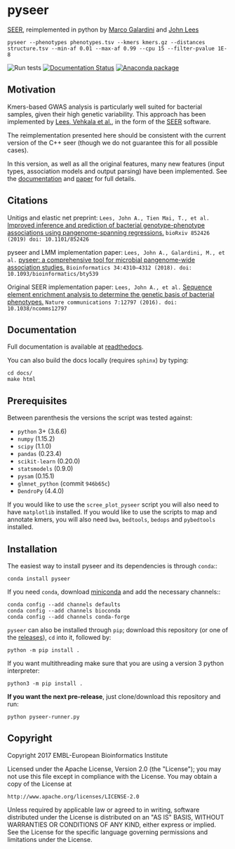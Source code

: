 pyseer
======

[SEER](https://github.com/johnlees/seer), reimplemented in python by
[Marco Galardini](https://github.com/mgalardini) and [John Lees](https://github.com/johnlees)

    pyseer --phenotypes phenotypes.tsv --kmers kmers.gz --distances structure.tsv --min-af 0.01 --max-af 0.99 --cpu 15 --filter-pvalue 1E-8

![Run tests](https://github.com/mgalardini/pyseer/workflows/Run%20tests/badge.svg)
[![Documentation Status](https://readthedocs.org/projects/pyseer/badge/?version=master)](http://pyseer.readthedocs.io/)
[![Anaconda package](https://anaconda.org/bioconda/pyseer/badges/version.svg)](https://anaconda.org/bioconda/pyseer)

Motivation
----------

Kmers-based GWAS analysis is particularly well suited for bacterial samples,
given their high genetic variability. This approach has been
implemented by [Lees, Vehkala et al.](https://www.nature.com/articles/ncomms12797),
in the form of the [SEER](https://github.com/johnlees/seer) software.

The reimplementation presented here should be consistent with the
current version of the C++ seer (though we do not guarantee this for all
possible cases).

In this version, as well as all the original features, many new features (input types,
association models and output parsing) have been implemented. See the
[documentation](http://pyseer.readthedocs.io/) and
[paper](https://doi.org/10.1093/bioinformatics/bty539) for full details.

Citations
--------

Unitigs and elastic net preprint: `Lees, John A., Tien Mai, T., et al.` [Improved inference and prediction of bacterial genotype-phenotype associations using pangenome-spanning regressions.](https://www.biorxiv.org/content/10.1101/852426v1) `bioRxiv 852426 (2019) doi: 10.1101/852426`

pyseer and LMM implementation paper: `Lees, John A., Galardini, M., et al.` [pyseer: a comprehensive tool for microbial
pangenome-wide association studies.](https://academic.oup.com/bioinformatics/article/34/24/4310/5047751) `Bioinformatics 34:4310–4312 (2018). doi: 10.1093/bioinformatics/bty539`

Original SEER implementation paper: `Lees, John A., et al.` [Sequence element enrichment analysis to determine
the genetic basis of bacterial phenotypes.](https://www.nature.com/articles/ncomms12797) `Nature communications 7:12797 (2016). doi: 10.1038/ncomms12797`

Documentation
--------------------

Full documentation is available at [readthedocs](http://pyseer.readthedocs.io/).

You can also build the docs locally (requires `sphinx`) by typing:

    cd docs/
    make html

Prerequisites
-------------

Between parenthesis the versions the script was tested against:

* `python` 3+ (3.6.6)
* `numpy` (1.15.2)
* `scipy` (1.1.0)
* `pandas` (0.23.4)
* `scikit-learn` (0.20.0)
* `statsmodels` (0.9.0)
* `pysam` (0.15.1)
* `glmnet_python` (commit `946b65c`)
* `DendroPy` (4.4.0)

If you would like to use the `scree_plot_pyseer` script you will also need to have
`matplotlib` installed.
If you would like to use the scripts to map and annotate kmers, you will also need
`bwa`, `bedtools`,
`bedops` and `pybedtools` installed.

Installation
------------

The easiest way to install pyseer and its dependencies is through `conda`::

    conda install pyseer

If you need `conda`, download [miniconda](https://conda.io/miniconda.html)
and add the necessary channels::

    conda config --add channels defaults
    conda config --add channels bioconda
    conda config --add channels conda-forge

`pyseer` can also be installed through `pip`; download this repository
(or one of the [releases](https://github.com/mgalardini/pyseer/releases)), `cd` into it, followed by:

   `python -m pip install .`

If you want multithreading make sure that you are using a version 3 python interpreter:

   `python3 -m pip install .`

**If you want the next pre-release**, just clone/download this repository and run:

    python pyseer-runner.py

Copyright
---------

Copyright 2017 EMBL-European Bioinformatics Institute

Licensed under the Apache License, Version 2.0 (the "License");
you may not use this file except in compliance with the License.
You may obtain a copy of the License at

    http://www.apache.org/licenses/LICENSE-2.0

Unless required by applicable law or agreed to in writing, software
distributed under the License is distributed on an "AS IS" BASIS,
WITHOUT WARRANTIES OR CONDITIONS OF ANY KIND, either express or implied.
See the License for the specific language governing permissions and
limitations under the License.
